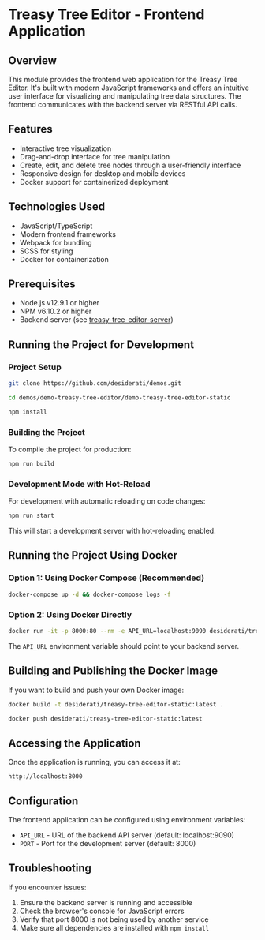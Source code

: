 # Treasy Tree Editor - Frontend Application

## Overview

This module provides the frontend web application for the Treasy Tree Editor. It's built with modern JavaScript
frameworks and offers an intuitive user interface for visualizing and manipulating tree data structures. The frontend
communicates with the backend server via RESTful API calls.

## Features

* Interactive tree visualization
* Drag-and-drop interface for tree manipulation
* Create, edit, and delete tree nodes through a user-friendly interface
* Responsive design for desktop and mobile devices
* Docker support for containerized deployment

## Technologies Used

* JavaScript/TypeScript
* Modern frontend frameworks
* Webpack for bundling
* SCSS for styling
* Docker for containerization

## Prerequisites

* Node.js v12.9.1 or higher
* NPM v6.10.2 or higher
* Backend server (see [treasy-tree-editor-server](../demo-treasy-tree-editor-server/README.md))

## Running the Project for Development

### Project Setup

```bash
git clone https://github.com/desiderati/demos.git

cd demos/demo-treasy-tree-editor/demo-treasy-tree-editor-static

npm install
```

### Building the Project

To compile the project for production:

```bash
npm run build
```

### Development Mode with Hot-Reload

For development with automatic reloading on code changes:

```bash
npm run start
```

This will start a development server with hot-reloading enabled.

## Running the Project Using Docker

### Option 1: Using Docker Compose (Recommended)

```bash
docker-compose up -d && docker-compose logs -f
```

### Option 2: Using Docker Directly

```bash
docker run -it -p 8000:80 --rm -e API_URL=localhost:9090 desiderati/treasy-tree-editor-static:latest
```

The `API_URL` environment variable should point to your backend server.

## Building and Publishing the Docker Image

If you want to build and push your own Docker image:

```bash
docker build -t desiderati/treasy-tree-editor-static:latest .

docker push desiderati/treasy-tree-editor-static:latest
```

## Accessing the Application

Once the application is running, you can access it at:

```
http://localhost:8000
```

## Configuration

The frontend application can be configured using environment variables:

* `API_URL` - URL of the backend API server (default: localhost:9090)
* `PORT` - Port for the development server (default: 8000)

## Troubleshooting

If you encounter issues:

1. Ensure the backend server is running and accessible
2. Check the browser's console for JavaScript errors
3. Verify that port 8000 is not being used by another service
4. Make sure all dependencies are installed with `npm install`
